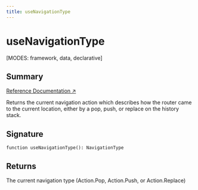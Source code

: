 ```yaml
---
title: useNavigationType
---
```


# useNavigationType

<!--
⚠️ ⚠️ IMPORTANT ⚠️ ⚠️ 

Thank you for helping improve our documentation!

This file is auto-generated from the JSDoc comments in the source
code, so please edit the JSDoc comments in the file below and this
file will be re-generated once those changes are merged.

https://github.com/remix-run/react-router/blob/main/packages/react-router/lib/hooks.tsx#L151
-->

[MODES: framework, data, declarative]

## Summary

[Reference Documentation ↗](https://api.reactrouter.com/v7/functions/react_router.useNavigationType.html)

Returns the current navigation action which describes how the router came to
the current location, either by a pop, push, or replace on the history stack.

## Signature

```tsx
function useNavigationType(): NavigationType
```

## Returns

The current navigation type (Action.Pop, Action.Push, or Action.Replace)

